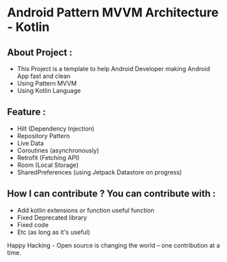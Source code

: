 # Android Pattern MVVM Architecture - Kotlin
<!-- Hello everyone, I invite you to join [Hacktober Fest 2021](https://hacktoberfest.digitalocean.com), template by [rivaldy_o](https://id.linkedin.com/in/rivaldy-o) -->

## About Project :
- This Project is a template to help Android Developer making Android App fast and clean
- Using Pattern MVVM
- Using Kotlin Language

## Feature :
- Hilt (Dependency Injection)
- Repository Pattern
- Live Data
- Coroutines (asynchronously)
- Retrofit (Fetching API)
- Room (Local Storage)
- SharedPreferences (using Jetpack Datastore on progress)

## How I can contribute ? You can contribute with :
- Add kotlin extensions or function useful function
- Fixed Deprecated library
- Fixed code
- Etc (as long as it's useful)

<!-- ## Rule : -->
<!-- - I think no rule, as long as it's useful i'll be review it, if you Android Developer you can easy to make pull request about this project -->
<!-- - When you see this project is spam, you can report [here](https://hacktoberfest.digitalocean.com/report) -->

Happy Hacking - Open source is changing the world – one contribution at a time.
